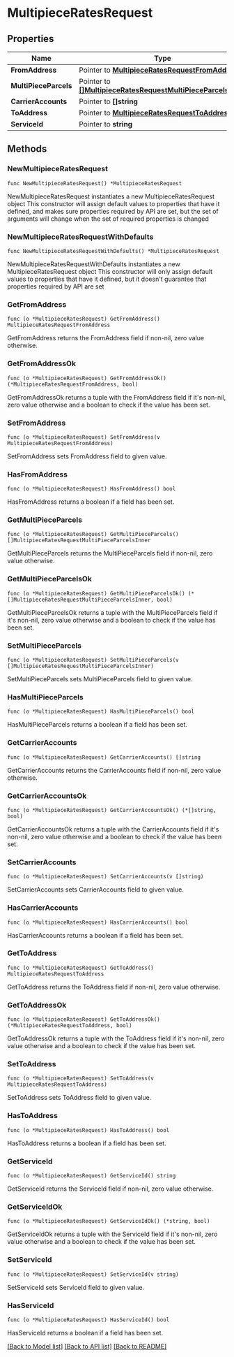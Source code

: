 # MultipieceRatesRequest

## Properties

Name | Type | Description | Notes
------------ | ------------- | ------------- | -------------
**FromAddress** | Pointer to [**MultipieceRatesRequestFromAddress**](MultipieceRatesRequestFromAddress.md) |  | [optional] 
**MultiPieceParcels** | Pointer to [**[]MultipieceRatesRequestMultiPieceParcelsInner**](MultipieceRatesRequestMultiPieceParcelsInner.md) | description | [optional] 
**CarrierAccounts** | Pointer to **[]string** | description | [optional] 
**ToAddress** | Pointer to [**MultipieceRatesRequestToAddress**](MultipieceRatesRequestToAddress.md) |  | [optional] 
**ServiceId** | Pointer to **string** | description | [optional] 

## Methods

### NewMultipieceRatesRequest

`func NewMultipieceRatesRequest() *MultipieceRatesRequest`

NewMultipieceRatesRequest instantiates a new MultipieceRatesRequest object
This constructor will assign default values to properties that have it defined,
and makes sure properties required by API are set, but the set of arguments
will change when the set of required properties is changed

### NewMultipieceRatesRequestWithDefaults

`func NewMultipieceRatesRequestWithDefaults() *MultipieceRatesRequest`

NewMultipieceRatesRequestWithDefaults instantiates a new MultipieceRatesRequest object
This constructor will only assign default values to properties that have it defined,
but it doesn't guarantee that properties required by API are set

### GetFromAddress

`func (o *MultipieceRatesRequest) GetFromAddress() MultipieceRatesRequestFromAddress`

GetFromAddress returns the FromAddress field if non-nil, zero value otherwise.

### GetFromAddressOk

`func (o *MultipieceRatesRequest) GetFromAddressOk() (*MultipieceRatesRequestFromAddress, bool)`

GetFromAddressOk returns a tuple with the FromAddress field if it's non-nil, zero value otherwise
and a boolean to check if the value has been set.

### SetFromAddress

`func (o *MultipieceRatesRequest) SetFromAddress(v MultipieceRatesRequestFromAddress)`

SetFromAddress sets FromAddress field to given value.

### HasFromAddress

`func (o *MultipieceRatesRequest) HasFromAddress() bool`

HasFromAddress returns a boolean if a field has been set.

### GetMultiPieceParcels

`func (o *MultipieceRatesRequest) GetMultiPieceParcels() []MultipieceRatesRequestMultiPieceParcelsInner`

GetMultiPieceParcels returns the MultiPieceParcels field if non-nil, zero value otherwise.

### GetMultiPieceParcelsOk

`func (o *MultipieceRatesRequest) GetMultiPieceParcelsOk() (*[]MultipieceRatesRequestMultiPieceParcelsInner, bool)`

GetMultiPieceParcelsOk returns a tuple with the MultiPieceParcels field if it's non-nil, zero value otherwise
and a boolean to check if the value has been set.

### SetMultiPieceParcels

`func (o *MultipieceRatesRequest) SetMultiPieceParcels(v []MultipieceRatesRequestMultiPieceParcelsInner)`

SetMultiPieceParcels sets MultiPieceParcels field to given value.

### HasMultiPieceParcels

`func (o *MultipieceRatesRequest) HasMultiPieceParcels() bool`

HasMultiPieceParcels returns a boolean if a field has been set.

### GetCarrierAccounts

`func (o *MultipieceRatesRequest) GetCarrierAccounts() []string`

GetCarrierAccounts returns the CarrierAccounts field if non-nil, zero value otherwise.

### GetCarrierAccountsOk

`func (o *MultipieceRatesRequest) GetCarrierAccountsOk() (*[]string, bool)`

GetCarrierAccountsOk returns a tuple with the CarrierAccounts field if it's non-nil, zero value otherwise
and a boolean to check if the value has been set.

### SetCarrierAccounts

`func (o *MultipieceRatesRequest) SetCarrierAccounts(v []string)`

SetCarrierAccounts sets CarrierAccounts field to given value.

### HasCarrierAccounts

`func (o *MultipieceRatesRequest) HasCarrierAccounts() bool`

HasCarrierAccounts returns a boolean if a field has been set.

### GetToAddress

`func (o *MultipieceRatesRequest) GetToAddress() MultipieceRatesRequestToAddress`

GetToAddress returns the ToAddress field if non-nil, zero value otherwise.

### GetToAddressOk

`func (o *MultipieceRatesRequest) GetToAddressOk() (*MultipieceRatesRequestToAddress, bool)`

GetToAddressOk returns a tuple with the ToAddress field if it's non-nil, zero value otherwise
and a boolean to check if the value has been set.

### SetToAddress

`func (o *MultipieceRatesRequest) SetToAddress(v MultipieceRatesRequestToAddress)`

SetToAddress sets ToAddress field to given value.

### HasToAddress

`func (o *MultipieceRatesRequest) HasToAddress() bool`

HasToAddress returns a boolean if a field has been set.

### GetServiceId

`func (o *MultipieceRatesRequest) GetServiceId() string`

GetServiceId returns the ServiceId field if non-nil, zero value otherwise.

### GetServiceIdOk

`func (o *MultipieceRatesRequest) GetServiceIdOk() (*string, bool)`

GetServiceIdOk returns a tuple with the ServiceId field if it's non-nil, zero value otherwise
and a boolean to check if the value has been set.

### SetServiceId

`func (o *MultipieceRatesRequest) SetServiceId(v string)`

SetServiceId sets ServiceId field to given value.

### HasServiceId

`func (o *MultipieceRatesRequest) HasServiceId() bool`

HasServiceId returns a boolean if a field has been set.


[[Back to Model list]](../README.md#documentation-for-models) [[Back to API list]](../README.md#documentation-for-api-endpoints) [[Back to README]](../README.md)


